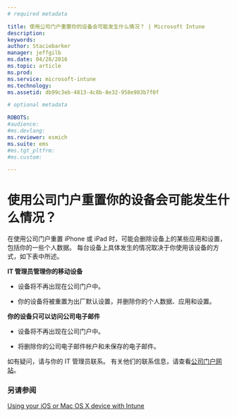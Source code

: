 ```yaml
---
# required metadata

title: 使用公司门户重置你的设备会可能发生什么情况？ | Microsoft Intune
description:
keywords:
author: Staciebarker
manager: jeffgilb
ms.date: 04/28/2016
ms.topic: article
ms.prod:
ms.service: microsoft-intune
ms.technology:
ms.assetid: db99c3eb-4813-4c8b-8e32-958e983b7f0f

# optional metadata

ROBOTS:
#audience:
#ms.devlang:
ms.reviewer: esmich
ms.suite: ems
#ms.tgt_pltfrm:
#ms.custom:

---
```



# 使用公司门户重置你的设备会可能发生什么情况？

在使用公司门户重置 iPhone 或 iPad 时，可能会删除设备上的某些应用和设置，包括你的一些个人数据。 每台设备上具体发生的情况取决于你使用该设备的方式，如下表中所述。

**IT 管理员管理你的移动设备**

-   设备将不再出现在公司门户中。

-   你的设备将被重置为出厂默认设置，并删除你的个人数据、应用和设置。

**你的设备只可以访问公司电子邮件**

-   设备将不再出现在公司门户中。

-   将删除你的公司电子邮件帐户和未保存的电子邮件。

如有疑问，请与你的 IT 管理员联系。 有关他们的联系信息，请查看[公司门户网站](http://portal.manage.microsoft.com)。

### 另请参阅
[Using your iOS or Mac OS X device with Intune](using-your-ios-or-mac-os-x-device-with-intune.md)

<!--HONumber=Jun16_HO2-->


